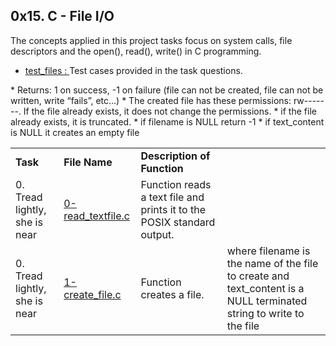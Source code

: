 ## 0x15. C - File I/O

The concepts applied in this project tasks focus on system calls, file descriptors and the open(), read(), write() in C programming.

* <a href ="https://github.com/Nels22/alx-low_level_programming/tree/master/0x15-file_io/test_files">test_files : </a> 
  Test cases provided in the task questions.
  
<table>
      <tr> <td> <b> Task </td> 
           <td> <b> File Name </td> 
           <td> <b> Description of Function </td> 
      </tr>
      <tr><td> 0. Tread lightly, she is near </td>
          <td> <a href ="https://github.com/Nels22/alx-low_level_programming/blob/master/0x15-file_io/0-read_textfile.c">0-read_textfile.c </a></td>
          <td>Function reads a text file and prints it to the POSIX standard output.</td>
      </tr>
       <tr><td> 0. Tread lightly, she is near </td>
          <td> <a href ="https://github.com/Nels22/alx-low_level_programming/blob/master/0x15-file_io/1-create_file.c">1-create_file.c </a></td>
         <td>Function creates a file.</td>
              <td> where filename is the name of the file to create and text_content is a NULL terminated string to write to the file </td>
              * Returns: 1 on success, -1 on failure (file can not be created, file can not be written, write “fails”, etc…)
              * The created file has these permissions: rw-------. If the file already exists, it does not change the permissions.
              * if the file already exists, it is truncated.
              * if filename is NULL return -1
              * if text_content is NULL it creates an empty file</td>
      </tr>
  
</table>



